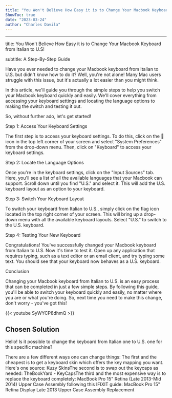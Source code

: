 ```yaml
---
title: "You Won't Believe How Easy it is to Change Your Macbook Keyboard from Italian to U.S!"
ShowToc: true 
date: "2023-03-24"
author: "Charles Davila"
---
```

*****
title: You Won't Believe How Easy it is to Change Your Macbook Keyboard from Italian to U.S!

subtitle: A Step-By-Step Guide

Have you ever needed to change your Macbook keyboard from Italian to U.S. but didn't know how to do it? Well, you're not alone! Many Mac users struggle with this issue, but it's actually a lot easier than you might think.

In this article, we'll guide you through the simple steps to help you switch your Macbook keyboard quickly and easily. We'll cover everything from accessing your keyboard settings and locating the language options to making the switch and testing it out.

So, without further ado, let's get started!

Step 1: Access Your Keyboard Settings

The first step is to access your keyboard settings. To do this, click on the  icon in the top left corner of your screen and select "System Preferences" from the drop-down menu. Then, click on "Keyboard" to access your keyboard settings.

Step 2: Locate the Language Options

Once you're in the keyboard settings, click on the "Input Sources" tab. Here, you'll see a list of all the available languages that your Macbook can support. Scroll down until you find "U.S." and select it. This will add the U.S. keyboard layout as an option to your keyboard.

Step 3: Switch Your Keyboard Layout

To switch your keyboard from Italian to U.S., simply click on the flag icon located in the top right corner of your screen. This will bring up a drop-down menu with all the available keyboard layouts. Select "U.S." to switch to the U.S. keyboard.

Step 4: Testing Your New Keyboard

Congratulations! You've successfully changed your Macbook keyboard from Italian to U.S. Now it's time to test it. Open up any application that requires typing, such as a text editor or an email client, and try typing some text. You should see that your keyboard now behaves as a U.S. keyboard.

Conclusion

Changing your Macbook keyboard from Italian to U.S. is an easy process that can be completed in just a few simple steps. By following this guide, you'll be able to switch your keyboard quickly and easily, no matter where you are or what you're doing. So, next time you need to make this change, don't worry - you've got this!

{{< youtube SyWYCP8dhmQ >}} 



## Chosen Solution
 Hello! Is it possible to change the keyboard from Italian one to U.S. one for this specific machine?

 There are a few different ways one can change things:
The first and the cheapest is to get a keyboard skin which offers the key mapping you want. Here's one source: Kuzy SkinsThe second is to swap out the keycaps as needed: TheBookYard - KeyCapsThe third and the most expensive way is to replace the keyboard completely: MacBook Pro 15" Retina (Late 2013-Mid 2014) Upper Case Assembly following this IFIXIT guide: MacBook Pro 15" Retina Display Late 2013 Upper Case Assembly Replacement




